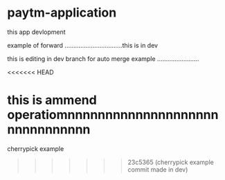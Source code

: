 # paytm-application
this app devlopment


example of forward .................................this is in dev

this is editing in dev branch for auto merge example ........................

<<<<<<< HEAD



this is ammend operatiomnnnnnnnnnnnnnnnnnnnnnnnnnnnnnnn
=======
cherrypick example
>>>>>>> 23c5365 (cherrypick example commit made in dev)
